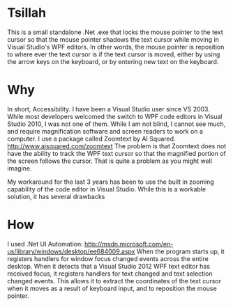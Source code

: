 Tsillah
=======

This is a small standalone .Net .exe that locks the mouse pointer to the text cursor so that the mouse pointer shadows the text cursor while moving in Visual Studio's WPF editors. In other words, the mouse pointer is reposition to where ever the text cursor is if the text cursor is moved, either by using the arrow keys on the keyboard, or by entering new text on the keyboard.

Why
===

In short, Accessibility.
I have been a Visual Studio user since VS 2003. While most developers welcomed the switch to WPF code editors in Visual Studio 2010, I was not one of them. While I am not blind, I cannot see much, and require magnification software and screen readers to work on a computer. I use a package called Zoomtext by AI Squared.  http://www.aisquared.com/zoomtext
The problem is that Zoomtext does not have the ability to track the WPF text cursor so that the magnified portion of the screen follows the cursor. That is quite a problem as you might well imagine.

My workaround for the last 3 years has been to use the built in zooming capability of the code editor in Visual Studio. While this is a workable solution, it has several drawbacks

How
===

I used .Net UI Automation: http://msdn.microsoft.com/en-us/library/windows/desktop/ee684009.aspx
When the program starts up, it registers handlers for window focus changed events across the entire desktop. When it detects that a Visual Studio 2012 WPF text editor has received focus, it registers handlers for text changed and text selection changed events. This allows it to extract the coordinates of the text cursor when it moves as a result of keyboard input, and to reposition the mouse pointer.
